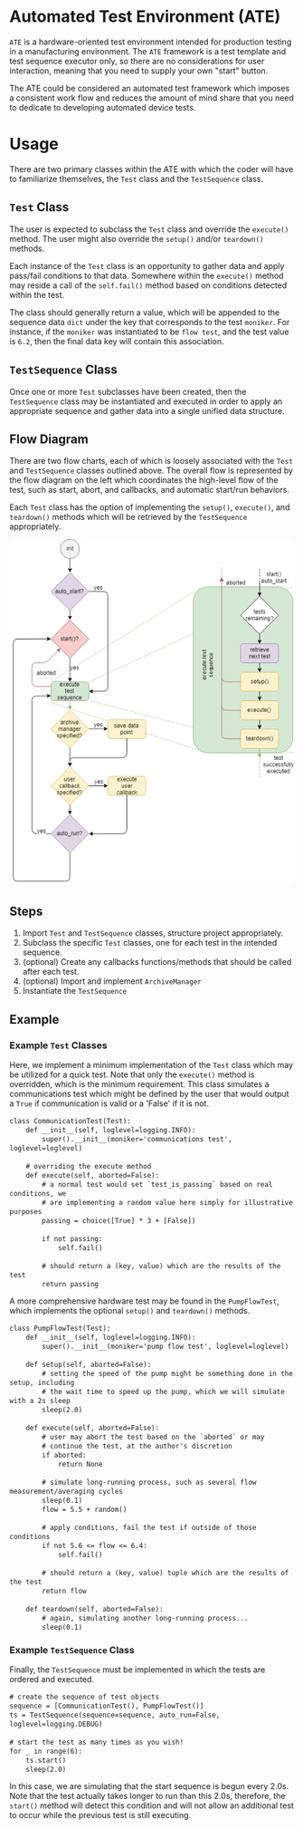 # Automated Test Environment (ATE)

`ATE` is a hardware-oriented test environment intended for production testing in a manufacturing 
environment.  The `ATE` framework is a test template and test sequence executor only, so there 
are no considerations for user interaction, meaning that you need to supply your own "start" button.

The ATE could be considered an automated test framework which imposes a consistent work flow and
reduces the amount of mind share that you need to dedicate to developing automated device tests.

# Usage

There are two primary classes within the ATE with which the coder will have to familiarize themselves, 
the `Test` class and the `TestSequence` class.

## `Test` Class

The user is expected to subclass the `Test` class and override the `execute()` method.  The user might
also override the `setup()` and/or `teardown()` methods.

Each instance of the `Test` class is an opportunity to gather data and apply pass/fail conditions to
that data.  Somewhere within the `execute()` method may reside a call of the `self.fail()` method based 
on conditions detected within the test.

The class should generally return a value, which will be appended to the sequence data `dict` under the key
that corresponds to the test `moniker`.  For instance, if the `moniker` was instantiated to be `flow test`,
and the test value is `6.2`, then the final data key will contain this association.

## `TestSequence` Class

Once one or more `Test` subclasses have been created, then the `TestSequence` class may be instantiated
and executed in order to apply an appropriate sequence and gather data into a single unified data
structure.

## Flow Diagram

There are two flow charts, each of which is loosely associated with the `Test` and `TestSequence`
classes outlined above.  The overall flow is represented by the flow diagram on the left which
coordinates the high-level flow of the test, such as start, abort, and callbacks, and automatic
start/run behaviors.

Each `Test` class has the option of implementing the `setup()`, `execute()`, and `teardown()` methods
which will be retrieved by the `TestSequence` appropriately.

![Flow Diagram](/images/flow-diagram.jpg)

## Steps

 1. Import `Test` and `TestSequence` classes, structure project appropriately.
 2. Subclass the specific `Test` classes, one for each test in the intended sequence.
 3. (optional) Create any callbacks functions/methods that should be called after each test.
 4. (optional) Import and implement `ArchiveManager`
 5. Instantiate the `TestSequence`

## Example

### Example `Test` Classes

Here, we implement a minimum implementation of the `Test` class which may be utilized for a quick
test.  Note that only the `execute()` method is overridden, which is the minimum requirement.  This
class simulates a communications test which might be defined by the user that would output a `True`
if communication is valid or a 'False' if it is not.

    class CommunicationTest(Test):
        def __init__(self, loglevel=logging.INFO):
            super().__init__(moniker='communications test', loglevel=loglevel)
    
        # overriding the execute method
        def execute(self, aborted=False):
            # a normal test would set `test_is_passing` based on real conditions, we
            # are implementing a random value here simply for illustrative purposes
            passing = choice([True] * 3 + [False])
    
            if not passing:
                self.fail()
    
            # should return a (key, value) which are the results of the test
            return passing

A more comprehensive hardware test may be found in the `PumpFlowTest`, which implements the optional
`setup()` and `teardown()` methods.

    class PumpFlowTest(Test):
        def __init__(self, loglevel=logging.INFO):
            super().__init__(moniker='pump flow test', loglevel=loglevel)
    
        def setup(self, aborted=False):
            # setting the speed of the pump might be something done in the setup, including
            # the wait time to speed up the pump, which we will simulate with a 2s sleep
            sleep(2.0)
    
        def execute(self, aborted=False):
            # user may abort the test based on the `aborted` or may
            # continue the test, at the author's discretion
            if aborted:
                return None
    
            # simulate long-running process, such as several flow measurement/averaging cycles
            sleep(0.1)
            flow = 5.5 + random()
    
            # apply conditions, fail the test if outside of those conditions
            if not 5.6 <= flow <= 6.4:
                self.fail()
    
            # should return a (key, value) tuple which are the results of the test
            return flow
    
        def teardown(self, aborted=False):
            # again, simulating another long-running process...
            sleep(0.1)

### Example `TestSequence` Class

Finally, the `TestSequence` must be implemented in which the tests are ordered and executed.

    # create the sequence of test objects
    sequence = [CommunicationTest(), PumpFlowTest()]
    ts = TestSequence(sequence=sequence, auto_run=False, loglevel=logging.DEBUG)

    # start the test as many times as you wish!
    for _ in range(6):
        ts.start()
        sleep(2.0)
        
In this case, we are simulating that the start sequence is begun every 2.0s.  Note that the
test actually takes longer to run than this 2.0s, therefore, the `start()` method will detect
this condition and will not allow an additional test to occur while the previous test is
still executing.
